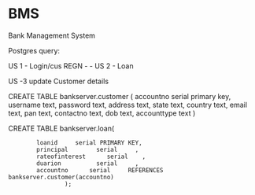 # BMS
Bank Management System


Postgres query:

US 1 - Login/cus REGN -
	- 
US 2 - Loan

US -3 update Customer details


CREATE TABLE bankserver.customer 
(
accountno serial primary key,
username text,
password text,
address text,
state text,
country text,
email text,
pan text,
contactno text,
dob text,
accounttype text
)

CREATE TABLE bankserver.loan(

            loanid     serial PRIMARY KEY,
            principal        serial     ,
            rateofinterest      serial    ,
            duarion          serial     ,
            accountno      serial     REFERENCES      bankserver.customer(accountno)
                    );

